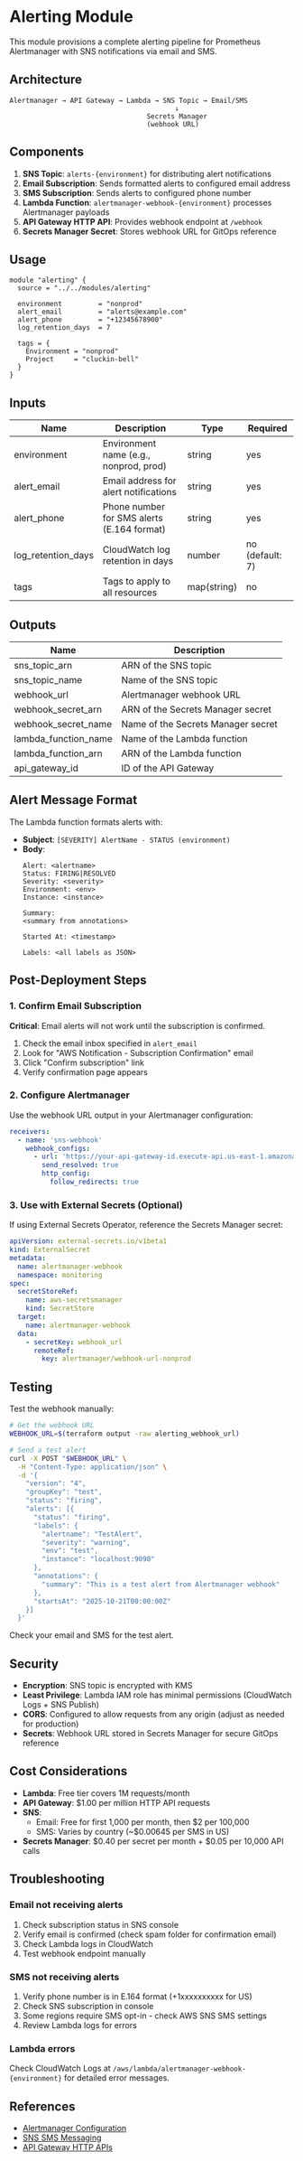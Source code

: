 # Alerting Module

This module provisions a complete alerting pipeline for Prometheus Alertmanager with SNS notifications via email and SMS.

## Architecture

```
Alertmanager → API Gateway → Lambda → SNS Topic → Email/SMS
                                         ↓
                                  Secrets Manager
                                  (webhook URL)
```

## Components

1. **SNS Topic**: `alerts-{environment}` for distributing alert notifications
2. **Email Subscription**: Sends formatted alerts to configured email address
3. **SMS Subscription**: Sends alerts to configured phone number
4. **Lambda Function**: `alertmanager-webhook-{environment}` processes Alertmanager payloads
5. **API Gateway HTTP API**: Provides webhook endpoint at `/webhook`
6. **Secrets Manager Secret**: Stores webhook URL for GitOps reference

## Usage

```hcl
module "alerting" {
  source = "../../modules/alerting"

  environment         = "nonprod"
  alert_email         = "alerts@example.com"
  alert_phone         = "+12345678900"
  log_retention_days  = 7

  tags = {
    Environment = "nonprod"
    Project     = "cluckin-bell"
  }
}
```

## Inputs

| Name | Description | Type | Required |
|------|-------------|------|----------|
| environment | Environment name (e.g., nonprod, prod) | string | yes |
| alert_email | Email address for alert notifications | string | yes |
| alert_phone | Phone number for SMS alerts (E.164 format) | string | yes |
| log_retention_days | CloudWatch log retention in days | number | no (default: 7) |
| tags | Tags to apply to all resources | map(string) | no |

## Outputs

| Name | Description |
|------|-------------|
| sns_topic_arn | ARN of the SNS topic |
| sns_topic_name | Name of the SNS topic |
| webhook_url | Alertmanager webhook URL |
| webhook_secret_arn | ARN of the Secrets Manager secret |
| webhook_secret_name | Name of the Secrets Manager secret |
| lambda_function_name | Name of the Lambda function |
| lambda_function_arn | ARN of the Lambda function |
| api_gateway_id | ID of the API Gateway |

## Alert Message Format

The Lambda function formats alerts with:

- **Subject**: `[SEVERITY] AlertName - STATUS (environment)`
- **Body**:
  ```
  Alert: <alertname>
  Status: FIRING|RESOLVED
  Severity: <severity>
  Environment: <env>
  Instance: <instance>
  
  Summary:
  <summary from annotations>
  
  Started At: <timestamp>
  
  Labels: <all labels as JSON>
  ```

## Post-Deployment Steps

### 1. Confirm Email Subscription

**Critical**: Email alerts will not work until the subscription is confirmed.

1. Check the email inbox specified in `alert_email`
2. Look for "AWS Notification - Subscription Confirmation" email
3. Click "Confirm subscription" link
4. Verify confirmation page appears

### 2. Configure Alertmanager

Use the webhook URL output in your Alertmanager configuration:

```yaml
receivers:
  - name: 'sns-webhook'
    webhook_configs:
      - url: 'https://your-api-gateway-id.execute-api.us-east-1.amazonaws.com/webhook'
        send_resolved: true
        http_config:
          follow_redirects: true
```

### 3. Use with External Secrets (Optional)

If using External Secrets Operator, reference the Secrets Manager secret:

```yaml
apiVersion: external-secrets.io/v1beta1
kind: ExternalSecret
metadata:
  name: alertmanager-webhook
  namespace: monitoring
spec:
  secretStoreRef:
    name: aws-secretsmanager
    kind: SecretStore
  target:
    name: alertmanager-webhook
  data:
    - secretKey: webhook_url
      remoteRef:
        key: alertmanager/webhook-url-nonprod
```

## Testing

Test the webhook manually:

```bash
# Get the webhook URL
WEBHOOK_URL=$(terraform output -raw alerting_webhook_url)

# Send a test alert
curl -X POST "$WEBHOOK_URL" \
  -H "Content-Type: application/json" \
  -d '{
    "version": "4",
    "groupKey": "test",
    "status": "firing",
    "alerts": [{
      "status": "firing",
      "labels": {
        "alertname": "TestAlert",
        "severity": "warning",
        "env": "test",
        "instance": "localhost:9090"
      },
      "annotations": {
        "summary": "This is a test alert from Alertmanager webhook"
      },
      "startsAt": "2025-10-21T00:00:00Z"
    }]
  }'
```

Check your email and SMS for the test alert.

## Security

- **Encryption**: SNS topic is encrypted with KMS
- **Least Privilege**: Lambda IAM role has minimal permissions (CloudWatch Logs + SNS Publish)
- **CORS**: Configured to allow requests from any origin (adjust as needed for production)
- **Secrets**: Webhook URL stored in Secrets Manager for secure GitOps reference

## Cost Considerations

- **Lambda**: Free tier covers 1M requests/month
- **API Gateway**: $1.00 per million HTTP API requests
- **SNS**: 
  - Email: Free for first 1,000 per month, then $2 per 100,000
  - SMS: Varies by country (~$0.00645 per SMS in US)
- **Secrets Manager**: $0.40 per secret per month + $0.05 per 10,000 API calls

## Troubleshooting

### Email not receiving alerts

1. Check subscription status in SNS console
2. Verify email is confirmed (check spam folder for confirmation email)
3. Check Lambda logs in CloudWatch
4. Test webhook endpoint manually

### SMS not receiving alerts

1. Verify phone number is in E.164 format (+1xxxxxxxxxx for US)
2. Check SNS subscription in console
3. Some regions require SMS opt-in - check AWS SNS SMS settings
4. Review Lambda logs for errors

### Lambda errors

Check CloudWatch Logs at `/aws/lambda/alertmanager-webhook-{environment}` for detailed error messages.

## References

- [Alertmanager Configuration](https://prometheus.io/docs/alerting/latest/configuration/)
- [SNS SMS Messaging](https://docs.aws.amazon.com/sns/latest/dg/sns-mobile-phone-number-as-subscriber.html)
- [API Gateway HTTP APIs](https://docs.aws.amazon.com/apigateway/latest/developerguide/http-api.html)
